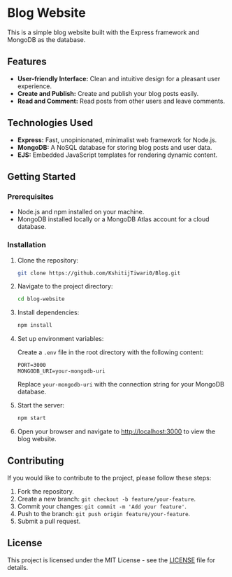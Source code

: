 # Blog Website

This is a simple blog website built with the Express framework and MongoDB as the database.

## Features

- **User-friendly Interface:** Clean and intuitive design for a pleasant user experience.
- **Create and Publish:** Create and publish your blog posts easily.
- **Read and Comment:** Read posts from other users and leave comments.

## Technologies Used

- **Express:** Fast, unopinionated, minimalist web framework for Node.js.
- **MongoDB:** A NoSQL database for storing blog posts and user data.
- **EJS:** Embedded JavaScript templates for rendering dynamic content.

## Getting Started

### Prerequisites

- Node.js and npm installed on your machine.
- MongoDB installed locally or a MongoDB Atlas account for a cloud database.

### Installation

1. Clone the repository:

    ```bash
    git clone https://github.com/KshitijTiwari0/Blog.git
    ```

2. Navigate to the project directory:

    ```bash
    cd blog-website
    ```

3. Install dependencies:

    ```bash
    npm install
    ```

4. Set up environment variables:

    Create a `.env` file in the root directory with the following content:

    ```env
    PORT=3000
    MONGODB_URI=your-mongodb-uri
    ```

    Replace `your-mongodb-uri` with the connection string for your MongoDB database.

5. Start the server:

    ```bash
    npm start
    ```

6. Open your browser and navigate to [http://localhost:3000](http://localhost:3000) to view the blog website.

## Contributing

If you would like to contribute to the project, please follow these steps:

1. Fork the repository.
2. Create a new branch: `git checkout -b feature/your-feature`.
3. Commit your changes: `git commit -m 'Add your feature'`.
4. Push to the branch: `git push origin feature/your-feature`.
5. Submit a pull request.

## License

This project is licensed under the MIT License - see the [LICENSE](LICENSE) file for details.
